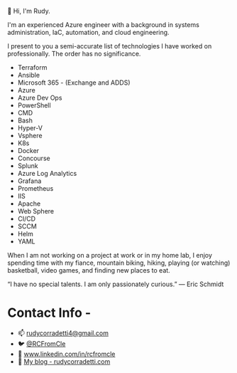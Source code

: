 
👋 Hi, I'm Rudy.

I'm an experienced Azure engineer with a background in systems administration, IaC, automation, and cloud engineering.

I present to you a semi-accurate list of technologies I have worked on professionally. The order has no significance.

- Terraform
- Ansible
- Microsoft 365 - (Exchange and ADDS)
- Azure
- Azure Dev Ops
- PowerShell
- CMD
- Bash
- Hyper-V
- Vsphere
- K8s
- Docker
- Concourse
- Splunk
- Azure Log Analytics
- Grafana
- Prometheus
- IIS
- Apache
- Web Sphere
- CI/CD
- SCCM
- Helm
- YAML

When I am not working on a project at work or in my home lab, I enjoy spending time with my fiance, mountain biking, hiking, playing (or watching) basketball, video games, and finding new places to eat.

“I have no special talents. I am only passionately curious.”
― Eric Schmidt

# Contact Info - 

- 📫 rudycorradetti4@gmail.com
- :bird: [@RCFromCle](https://twitter.com/RCFromCle) 
- :link: www.linkedin.com/in/rcfromcle
- 🧵 [My blog - rudycorradetti.com](https://rudycorradetti.com)
